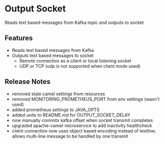 # Output Socket

Reads text based messages from Kafka topic and outputs to socket

## Features

- Reads text based messages from Kafka
- Outputs text based messages to socket
  - Remote connection as a client or local listening socket
  - UDP or TCP  (udp is not supported when client mode used)

## Release Notes

- removed stale camel settings from resources
- removed MONITORING_PROMETHEUS_PORT from env settings (wasn't used)
- added prometheus settings to JAVA_OPTS
- added units to README.md for OUTPUT_SOCKET_DELAY
- now manually commits kafka offset when socket transmit completes
- upgraded apache-camel-microservice to add inactivity healthcheck
- client connection now uses object based encoding instead of textline; allows multi-line message to be handled by one transmit

 
 